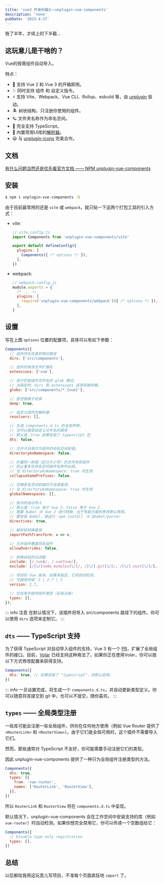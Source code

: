 ```yaml
---
title: 'vue3 开发利器2——unplugin-vue-components'
description: 'none'
pubDate: '2023-4-17'
---
```


拖了半年，才续上的下半截...

## 这玩意儿是干啥的？

Vue的按需组件自动导入。

特点：

- 💚 支持 Vue 2 和 Vue 3 的开箱即用。
- ✨ 同时支持 组件 和 自定义指令。
- ⚡️ 支持 Vite、Webpack、Vue CLI、Rollup、esbuild 等，由 [unplugin](https://github.com/unjs/unplugin) 驱动。
- 🏝 树状结构，只注册你使用的组件。
- 🪐 文件夹名称作为命名空间。
- 🦾 完全支持 TypeScript。
- 🌈 内置常用UI库的[解析器](https://www.npmjs.com/package/unplugin-vue-components#importing-from-ui-libraries)。
- 😃 与 [unplugin-icons](https://github.com/antfu/unplugin-icons) 完美合作。

## 文档

[有什么问题当然还是优先看官方文档 —— NPM unplugin-vue-components](https://www.npmjs.com/package/unplugin-vue-components)

## 安装

```sh
$ npm i unplugin-vue-components -D
```

由于目前最常用的还是 ```vite``` 或 ```webpack```，就只贴一下这两个打包工具的引入方式：

- vite:

  ```js
  // vite.config.ts
  import Components from 'unplugin-vue-components/vite'

  export default defineConfig({
    plugins: [
      Components({ /* options */ }),
    ],
  })
  ```

- webpack:

  ```js
  // webpack.config.js
  module.exports = {
    /* ... */
    plugins: [
      require('unplugin-vue-components/webpack')({ /* options */ }),
    ],
  }
  ```

## 设置

写在上图 ```options``` 位置的配置项，具体可以有如下参数：

```js
Components({
  // 组件所在目录的相对路径
  dirs: ['src/components'],

  // 组件的有效文件扩展名
  extensions: ['vue'],

  // 用于匹配组件文件名的 glob 模式。
  // 当指定时，dirs 和 extensions 选项将被忽略。
  globs: ['src/components/*.{vue}'],

  // 是否搜索子目录
  deep: true,

  // 自定义组件的解析器
  resolvers: [],

  // 生成 components.d.ts 的全局声明，
  // 也可以接受自定义文件名的路径
  // 默认值：true 如果安装了 typescript 包
  dts: false,

  // 允许子目录作为组件的命名空间前缀。
  directoryAsNamespace: false,

  // 折叠同一前缀（区分大小写）的文件夹和组件
  // 防止重复在命名空间组件名称中出现。
  // 当 directoryAsNamespace: true 时生效
  collapseSamePrefixes: false,

  // 忽略命名空间前缀的子目录路径。
  // 当 directoryAsNamespace: true 时生效
  globalNamespaces: [],

  // 指令的自动导入
  // 默认值：true 用于 Vue 3，false 用于 Vue 2
  // 需要 Babel 对 Vue 2 进行转换，出于性能方面的考虑默认禁用。
  // 要安装 Babel，请运行：npm install -D @babel/parser
  directives: true,

  // 解析前转换路径
  importPathTransform: v => v,

  // 允许组件覆盖同名组件
  allowOverrides: false,

  // 转换目标的过滤器
  include: [/.vue$/, /.vue?vue/],
  exclude: [/[\/]node_modules[\/]/, /[\/].git[\/]/, /[\/].nuxt[\/]/],

  // 项目的 Vue 版本。如果未指定，它将自动检测。
  // 可接受的值：2 | 2.7 | 3
  version: 2.7,

  // 仅在库中提供组件类型（全局注册）
  types: [],
});
```

::: info
注意 在默认情况下，该插件将导入 src/components 路径下的组件。你可以使用 `dirs` 选项来定制它。
:::

## `dts` —— TypeScript 支持

为了获得 TypeScript 对自动导入组件的支持，Vue 3 有一个 [PR](https://github.com/vuejs/core/pull/3399)，扩展了全局组件的接口。目前，[Volar](https://github.com/johnsoncodehk/volar) 已经支持这种用法了。如果你正在使用Volar，你可以按以下方式修改配置来获得支持。

```js
Components({
  dts: true, // 如果安装了 "typescript"，则默认启用。
})
```

::: info
一旦设置完成，将生成一个 `components.d.ts`，并自动更新类型定义。你可以随意将其提交到 git 中，也可以不提交，随你喜欢。
:::

## `types` —— 全局类型注册

一些库可能会注册一些全局组件，供你在任何地方使用（例如 Vue Router 提供了 `<RouterLink>` 和 `<RouterView>`）。由于它们是全局可用的，这个插件不需要导入它们。

然而，那些通常对 TypeScript 不友好，你可能需要手动注册它们的类型。

因此 unplugin-vue-components 提供了一种只为全局组件注册类型的方法。

```js
Components({
  dts: true,
  types: [{
    from: 'vue-router',
    names: ['RouterLink', 'RouterView'],
  }],
})
```

所以 `RouterLink` 和 `RouterView` 将在 `components.d.ts` 中呈现。

默认情况下，unplugin-vue-components 会在工作空间中安装支持的库（例如 `vue-router`）时自动检测。如果你想完全禁用它，你可以传递一个空数组给它：

```js
Components({
  // Disable type only registration
  types: [],
})
```

## 总结

以后都给我用这玩意儿写项目，不准每个页面疯狂地 ```import``` 了。
